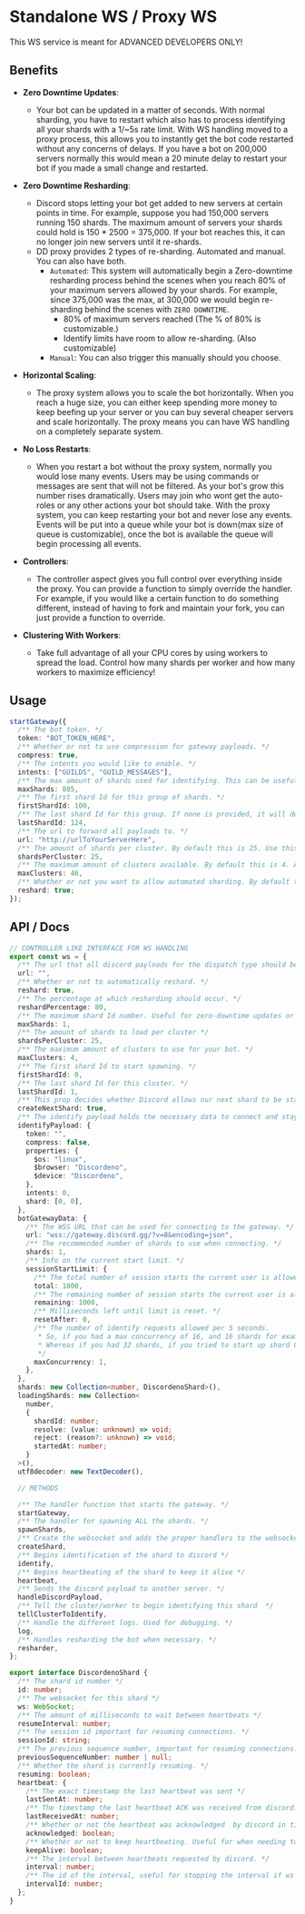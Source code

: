 # Standalone WS / Proxy WS

This WS service is meant for ADVANCED DEVELOPERS ONLY!

## Benefits

- **Zero Downtime Updates**:

  - Your bot can be updated in a matter of seconds. With normal sharding, you
    have to restart which also has to process identifying all your shards with a
    1/~5s rate limit. With WS handling moved to a proxy process, this allows you
    to instantly get the bot code restarted without any concerns of delays. If
    you have a bot on 200,000 servers normally this would mean a 20 minute delay
    to restart your bot if you made a small change and restarted.

- **Zero Downtime Resharding**:

  - Discord stops letting your bot get added to new servers at certain points in
    time. For example, suppose you had 150,000 servers running 150 shards. The
    maximum amount of servers your shards could hold is 150 \* 2500 = 375,000. If
    your bot reaches this, it can no longer join new servers until it re-shards.
  - DD proxy provides 2 types of re-sharding. Automated and manual. You can also
    have both.
    - `Automated`: This system will automatically begin a Zero-downtime
      resharding process behind the scenes when you reach 80% of your maximum
      servers allowed by your shards. For example, since 375,000 was the max, at
      300,000 we would begin re-sharding behind the scenes with `ZERO DOWNTIME`.
      - 80% of maximum servers reached (The % of 80% is customizable.)
      - Identify limits have room to allow re-sharding. (Also customizable)
    - `Manual`: You can also trigger this manually should you choose.

- **Horizontal Scaling**:

  - The proxy system allows you to scale the bot horizontally. When you reach a
    huge size, you can either keep spending more money to keep beefing up your
    server or you can buy several cheaper servers and scale horizontally. The
    proxy means you can have WS handling on a completely separate system.

- **No Loss Restarts**:

  - When you restart a bot without the proxy system, normally you would lose
    many events. Users may be using commands or messages are sent that will not
    be filtered. As your bot's grow this number rises dramatically. Users may
    join who wont get the auto-roles or any other actions your bot should take.
    With the proxy system, you can keep restarting your bot and never lose any
    events. Events will be put into a queue while your bot is down(max size of
    queue is customizable), once the bot is available the queue will begin
    processing all events.

- **Controllers**:

  - The controller aspect gives you full control over everything inside the
    proxy. You can provide a function to simply override the handler. For
    example, if you would like a certain function to do something different,
    instead of having to fork and maintain your fork, you can just provide a
    function to override.

- **Clustering With Workers**:
  - Take full advantage of all your CPU cores by using workers to spread the
    load. Control how many shards per worker and how many workers to maximize
    efficiency!

## Usage

```ts
startGateway({
  /** The bot token. */
  token: "BOT_TOKEN_HERE",
  /** Whether or not to use compression for gateway payloads. */
  compress: true,
  /** The intents you would like to enable. */
  intents: ["GUILDS", "GUILD_MESSAGES"],
  /** The max amount of shards used for identifying. This can be useful for zero-downtime updates or resharding. */
  maxShards: 885,
  /** The first shard Id for this group of shards. */
  firstShardId: 100,
  /** The last shard Id for this group. If none is provided, it will default to loading all shards. */
  lastShardId: 124,
  /** The url to forward all payloads to. */
  url: "http://urlToYourServerHere",
  /** The amount of shards per cluster. By default this is 25. Use this to spread the load from shards to different CPU cores. */
  shardsPerCluster: 25,
  /** The maximum amount of clusters available. By default this is 4. Another way to think of cluster is how many CPU cores does your server/machine have. */
  maxClusters: 46,
  /** Whether or not you want to allow automated sharding. By default this is true. */
  reshard: true;
});
```

## API / Docs

```ts
// CONTROLLER LIKE INTERFACE FOR WS HANDLING
export const ws = {
  /** The url that all discord payloads for the dispatch type should be sent to. */
  url: "",
  /** Whether or not to automatically reshard. */
  reshard: true,
  /** The percentage at which resharding should occur. */
  reshardPercentage: 80,
  /** The maximum shard Id number. Useful for zero-downtime updates or resharding. */
  maxShards: 1,
  /** The amount of shards to load per cluster */
  shardsPerCluster: 25,
  /** The maximum amount of clusters to use for your bot. */
  maxClusters: 4,
  /** The first shard Id to start spawning. */
  firstShardId: 0,
  /** The last shard Id for this cluster. */
  lastShardId: 1,
  /** This prop decides whether Discord allows our next shard to be started. When 1 starts, this is set to false until it is ready for the next one. */
  createNextShard: true,
  /** The identify payload holds the necessary data to connect and stay connected with Discords WSS. */
  identifyPayload: {
    token: "",
    compress: false,
    properties: {
      $os: "linux",
      $browser: "Discordeno",
      $device: "Discordeno",
    },
    intents: 0,
    shard: [0, 0],
  },
  botGatewayData: {
    /** The WSS URL that can be used for connecting to the gateway. */
    url: "wss://gateway.discord.gg/?v=8&encoding=json",
    /** The recommended number of shards to use when connecting. */
    shards: 1,
    /** Info on the current start limit. */
    sessionStartLimit: {
      /** The total number of session starts the current user is allowed. */
      total: 1000,
      /** The remaining number of session starts the current user is allowed. */
      remaining: 1000,
      /** Milliseconds left until limit is reset. */
      resetAfter: 0,
      /** The number of identify requests allowed per 5 seconds.
       * So, if you had a max concurrency of 16, and 16 shards for example, you could start them all up at the same time.
       * Whereas if you had 32 shards, if you tried to start up shard 0 and 16 at the same time for example, it would not work. You can start shards 0-15 concurrently, then 16-31...
       */
      maxConcurrency: 1,
    },
  },
  shards: new Collection<number, DiscordenoShard>(),
  loadingShards: new Collection<
    number,
    {
      shardId: number;
      resolve: (value: unknown) => void;
      reject: (reason?: unknown) => void;
      startedAt: number;
    }
  >(),
  utf8decoder: new TextDecoder(),

  // METHODS

  /** The handler function that starts the gateway. */
  startGateway,
  /** The handler for spawning ALL the shards. */
  spawnShards,
  /** Create the websocket and adds the proper handlers to the websocket. */
  createShard,
  /** Begins identification of the shard to discord */
  identify,
  /** Begins heartbeating of the shard to keep it alive */
  heartbeat,
  /** Sends the discord payload to another server. */
  handleDiscordPayload,
  /** Tell the cluster/worker to begin identifying this shard  */
  tellClusterToIdentify,
  /** Handle the different logs. Used for debugging. */
  log,
  /** Handles resharding the bot when necessary. */
  resharder,
};

export interface DiscordenoShard {
  /** The shard id number */
  id: number;
  /** The websocket for this shard */
  ws: WebSocket;
  /** The amount of milliseconds to wait between heartbeats */
  resumeInterval: number;
  /** The session id important for resuming connections. */
  sessionId: string;
  /** The previous sequence number, important for resuming connections. */
  previousSequenceNumber: number | null;
  /** Whether the shard is currently resuming. */
  resuming: boolean;
  heartbeat: {
    /** The exact timestamp the last heartbeat was sent */
    lastSentAt: number;
    /** The timestamp the last heartbeat ACK was received from discord. */
    lastReceivedAt: number;
    /** Whether or not the heartbeat was acknowledged  by discord in time. */
    acknowledged: boolean;
    /** Whether or not to keep heartbeating. Useful for when needing to stop heartbeating. */
    keepAlive: boolean;
    /** The interval between heartbeats requested by discord. */
    interval: number;
    /** The id of the interval, useful for stopping the interval if ws closed. */
    intervalId: number;
  };
}
```
